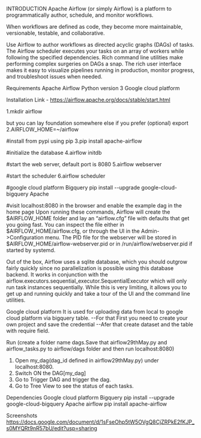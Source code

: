 INTRODUCTION
Apache Airflow (or simply Airflow) is a platform to programmatically author, schedule, and monitor workflows.

When workflows are defined as code, they become more maintainable, versionable, testable, and collaborative.

Use Airflow to author workflows as directed acyclic graphs (DAGs) of tasks. The Airflow scheduler executes your tasks on an array of workers while following the specified dependencies. Rich command line utilities make performing complex surgeries on DAGs a snap. The rich user interface makes it easy to visualize pipelines running in production, monitor progress, and troubleshoot issues when needed.


Requirements
Apache Airflow Python version 3 Google cloud platform


Installation
Link - https://airflow.apache.org/docs/stable/start.html

1.mkdir airflow

but you can lay foundation somewhere else if you prefer (optional) export 2.AIRFLOW_HOME=~/airflow

#install from pypi using pip
3.pip install apache-airflow

#initialize the database
4.airflow initdb

#start the web server, default port is 8080
5.airflow webserver

#start the scheduler
6.airflow scheduler

#google cloud platform Bigquery
pip install --upgrade google-cloud-bigquery Apache

#visit localhost:8080 in the browser and enable the example dag in the home page
Upon running these commands, Airflow will create the $AIRFLOW_HOME folder and lay an “airflow.cfg” file with defaults that get you going fast. You can inspect the file either in $AIRFLOW_HOME/airflow.cfg, or through the UI in the Admin->Configuration menu. The PID file for the webserver will be stored in $AIRFLOW_HOME/airflow-webserver.pid or in /run/airflow/webserver.pid if started by systemd.

Out of the box, Airflow uses a sqlite database, which you should outgrow fairly quickly since no parallelization is possible using this database backend. It works in conjunction with the airflow.executors.sequential_executor.SequentialExecutor which will only run task instances sequentially. While this is very limiting, it allows you to get up and running quickly and take a tour of the UI and the command line utilities.

Google cloud platform
It is used for uploading data from local to google cloud platform via bigquery table. --For that First you need to create your own project and save the credential --Afer that create dataset and the table with require field.

Run
(create a folder name dags.Save that airflow29thMay.py and airflow_tasks.py to airflow/dags folder and then run localhost:8080)

1. Open my_dag(dag_id defined in airflow29thMay.py) under localhost:8080.
2. Switch ON the DAG[my_dag] 
3. Go to Trigger DAG and trigger the dag.
4. Go to Tree View to see the status of each tasks.

Dependencies
Google cloud platform Bigquery pip install --upgrade google-cloud-bigquery Apache airflow pip install apache-airflow

Screenshots
https://docs.google.com/document/d/1sFseOhp5tW5OVgQ8CjZRPkE2fKJP_s0MYQRt9nR57bU/edit?usp=sharing




